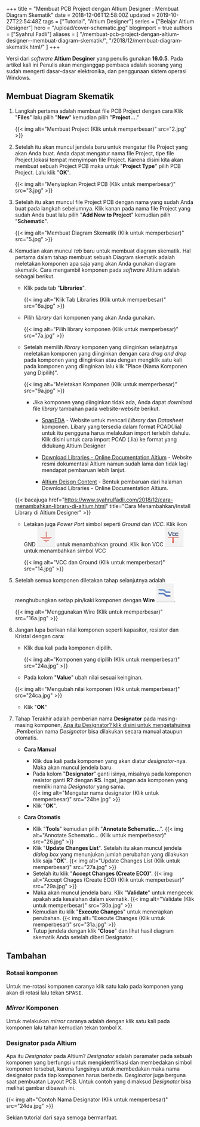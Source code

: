+++
title = "Membuat PCB Project dengan Altium Designer : Membuat Diagram Skematik"
date = 2018-12-06T12:58:00Z
updated = 2019-10-27T22:54:48Z
tags = ["Tutorial", "Altium Designer"]
series = ["Belajar Altium Designer"]
hero = "/upload/cover-schematic.jpg"
blogimport = true 
authors = ["Syahrul Fadli"]
aliases = [
    "/membuat-pcb-project-dengan-altium-designer--membuat-diagram-skematik/",
    "/2018/12/membuat-diagram-skematik.html/"
]
+++

 Versi dari *software* **Altium Desginer** yang penulis gunakan **16.0.5**. Pada artikel kali ini Penulis akan menganggap pembaca adalah seorang yang sudah mengerti dasar-dasar elektronika, dan penggunaan sistem operasi Windows. 
 
 ## Membuat Diagram Skematik
 1. Langkah pertama adalah membuat file PCB Project dengan cara Klik "**Files**" lalu pilih "**New**" kemudian pilih "**Project...**."
    
    {{< img alt="Membuat Project (Klik untuk memperbesar)" src="2.jpg" >}}
    
2. Setelah itu akan muncul jendela baru untuk mengatur file Project yang akan Anda buat. Anda dapat mengatur nama file Project, tipe file Project,lokasi tempat menyimpan file Project. Karena disini kita akan membuat sebuah Project PCB maka untuk "**Project Type**" pilih PCB Project. Lalu klik "**OK**".
    
    {{< img alt="Menyiapkan Project PCB (Klik untuk memperbesar)" src="3.jpg" >}}
    
3. Setelah itu akan muncul file Project PCB dengan nama yang sudah Anda buat pada langkah sebelumnya. Klik kanan pada nama file Project yang sudah Anda buat lalu pilih "**Add New to Project**" kemudian pilih "**Schematic**".

    {{< img alt="Membuat Diagram Skematik (Klik untuk memperbesar)" src="5.jpg" >}}

4. Kemudian akan muncul *tab* baru untuk membuat diagram skematik. Hal pertama dalam tahap membuat sebuah Diagram skematik adalah meletakan komponen apa saja yang akan Anda gunakan diagram skematik. Cara mengambil komponen pada *software* Altium adalah sebagai berikut.
       
    * Klik pada tab "**Libraries**". 
       
       {{< img alt="Klik Tab Libraries (Klik untuk memperbesar)" src="6a.jpg" >}}
       
    * Pilih *library* dari komponen yang akan Anda gunakan.
        
        {{< img alt="Pilih library komponen (Klik untuk memperbesar)" src="7a.jpg" >}}
        
    * Setelah memilih *library* komponen yang diinginkan selanjutnya meletakan komponen yang diinginkan dengan cara *drag and drop* pada komponen yang diinginkan atau dengan mengklik satu kali pada komponen yang diinginkan lalu klik "Place (Nama Komponen yang Dipilih)".
        
        {{< img alt="Meletakan Komponen (Klik untuk memperbesar)" src="9a.jpg" >}}
        
        * Jika komponen yang diinginkan tidak ada, Anda dapat *download* file *library* tambahan pada website-website berikut. 
        
            * <a href="https://www.snapeda.com/" rel="nofollow" title="Download library altium">SnapEDA</a> - Website untuk mencari <i>Library</i> dan <i>Datasheet</i> komponen. Libary yang tersedia dalam format PCAD(.lia) untuk itu pengguna harus melakukan import terlebih dahulu. Klik disini untuk cara import PCAD (.lia) ke format yang didukung Altium Designer
        
            * <a href="https://techdocs.altium.com/display/ADOH/Download+Libraries" rel="nofollow" target="_blank" title="Download library altium">Download Libraries - Online Documentation Altium</a> - Website resmi dokumentasi Altium namun sudah lama dan tidak  lagi mendapat pembaruan lebih lanjut.
        
            * <a href="https://designcontent.live.altium.com/" rel="nofollow" title="Download library altium">Altium Deisgn Content</a> - Bentuk pembaruan dari halaman Download Libraries - Online Documentation Altium.
            
    {{< bacajuga href="https://www.syahrulfadli.com/2018/12/cara-menambahkan-library-di-altium.html" title="Cara Menambahkan/Install Library di Altium Designer" >}}
        
    * Letakan juga <i>Power Port</i> simbol seperti <i>Ground</i> dan <i>VCC</i>. Klik ikon GND ![Power port](GND.jpg) untuk menambahkan ground. Klik ikon VCC ![VCC](VCC.jpg) untuk menambahkan simbol VCC
        
        {{< img alt="VCC dan Ground (Klik untuk memperbesar)" src="14.jpg" >}}
        
5. Setelah semua komponen diletakan tahap selanjutnya adalah menghubungkan setiap pin/kaki komponen dengan **Wire** ![Wire](WIRE.jpg).

    {{< img alt="Menggunakan Wire (Klik untuk memperbesar)" src="16a.jpg" >}}
    
6. Jangan lupa berikan nilai komponen seperti kapasitor, resistor dan Kristal dengan cara:
    * Klik dua kali pada komponen dipilih.
    
        {{< img alt="Komponen yang dipilih (Klik untuk memperbesar)" src="24a.jpg" >}}
    
    * Pada kolom "**Value**" ubah nilai sesuai keinginan.
    
    {{< img alt="Mengubah nilai komponen (Klik untuk memperbesar)" src="24ca.jpg" >}}
    
    * Klik "**OK**"

7. Tahap Terakhir adalah pemberian nama **Designator** pada masing-masing komponen, [Apa itu Designator? klik disini untuk mengetahuinya](#designator)  .Pemberian nama <i>Designator</i> bisa dilakukan secara manual ataupun otomatis.
    
    * **Cara Manual**
        - Klik dua kali pada komponen yang akan diatur *designator*-nya. Maka akan muncul jendela baru.
        - Pada kolom "**Designator**" ganti isinya, misalnya pada komponen resistor ganti **R?** dengan **R5**. Ingat, jangan ada komponen yang memilki nama *Designator* yang sama.  
            {{< img alt="Mengatur nama designator (Klik untuk memperbesar)" src="24be.jpg" >}}
        - Klik "<b>OK</b>".
        
    * **Cara Otomatis**
        - Klik "**Tools**" kemudian pilih "**Annotate Schematic...**".
        {{< img alt="Annotate Schematic... (Klik untuk memperbesar)" src="26.jpg" >}}
        - Klik "**Update Changes List**". Setelah itu akan muncul jendela *dialog box* yang menunjukan jumlah perubahan yang dilakukan klik saja "**OK**".
        {{< img alt="Update Changes List (Klik untuk memperbesar)" src="27a.jpg" >}}
        - Setelah itu klik "**Accept Changes (Create ECO)**".
        {{< img alt="Accept Chages (Create ECO) (Klik untuk memperbesar)" src="29a.jpg" >}}
        - Maka akan muncul jendela baru. Klik "**Validate**" untuk mengecek apakah ada kesalahan dalam skematik.
        {{< img alt="Validate (Klik untuk memperbesar)" src="30a.jpg" >}}
        - Kemudian itu klik "**Execute Changes**" untuk menerapkan perubahan.
        {{< img alt="Execute Changes (Klik untuk memperbesar)" src="31a.jpg" >}}
        - Tutup jendela dengan klik "<b>Close</b>" dan lihat hasil diagram skematik Anda setelah diberi Designator.

## Tambahan
### Rotasi komponen
Untuk me-rotasi komponen caranya klik satu kalo pada komponen yang akan di rotasi lalu tekan <kbd><kbd>SPASI</kbd></kbd>.

### *Mirror* Komponen
Untuk melakukan <i>mirror</i> caranya adalah dengan klik satu kali pada komponen lalu tahan kemudian tekan tombol <kbd><kbd>X</kbd></kbd>.

<h3 id="designator">Designator pada Altium</h3>

Apa itu <i>Designator</i> pada Altium? <i>Designator</i> adalah paramater pada sebuah komponen yang berfungsi untuk mengidentifikasi dan membedakan simbol komponen tersebut, karena fungsinya untuk membedakan maka nama designator pada tiap komponen harus berbeda. <i>Desginator</i> juga berguna saat pembuatan Layout PCB. Untuk contoh yang dimaksud <i>Designator</i> bisa melihat gambar dibawah ini.

{{< img alt="Contoh Nama Designator (Klik untuk memperbesar)" src="24da.jpg" >}}

Sekian tutorial dari saya semoga bermanfaat.